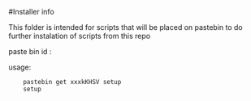 #Installer info

This folder is intended for scripts that will be placed on pastebin
to do further instalation of scripts from this repo

paste bin id :

usage: 

        pastebin get xxxkKHSV setup
        setup


